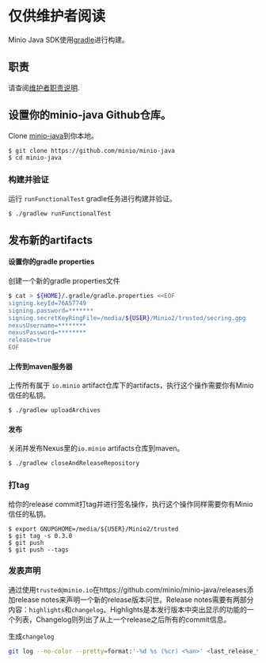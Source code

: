 # 仅供维护者阅读
Minio Java SDK使用[gradle](https://gradle.org/)进行构建。

## 职责
请查阅[维护者职责说明](https://gist.github.com/abperiasamy/f4d9b31d3186bbd26522).

## 设置你的minio-java Github仓库。
Clone [minio-java](https://github.com/minio/minio-java/)到你本地。
```sh
$ git clone https://github.com/minio/minio-java
$ cd minio-java
```

### 构建并验证
运行 `runFunctionalTest` gradle任务进行构建并验证。
```sh
$ ./gradlew runFunctionalTest
```

## 发布新的artifacts
#### 设置你的gradle properties
创建一个新的gradle properties文件
```sh
$ cat > ${HOME}/.gradle/gradle.properties <<EOF
signing.keyId=76A57749
signing.password=*******
signing.secretKeyRingFile=/media/${USER}/Minio2/trusted/secring.gpg
nexusUsername=********
nexusPassword=********
release=true
EOF
```

#### 上传到maven服务器
上传所有属于 `io.minio` artifact仓库下的artifacts，执行这个操作需要你有Minio信任的私钥。
```sh
$ ./gradlew uploadArchives
```

#### 发布
关闭并发布Nexus里的`io.minio` artifacts仓库到maven。
```sh
$ ./gradlew closeAndReleaseRepository
```

### 打tag
给你的release commit打tag并进行签名操作，执行这个操作同样需要你有Minio信任的私钥。
```
$ export GNUPGHOME=/media/${USER}/Minio2/trusted
$ git tag -s 0.3.0
$ git push
$ git push --tags
```

### 发表声明
通过使用`trusted@minio.io`在https://github.com/minio/minio-java/releases添加release notes来声明一个新的release版本问世。Release notes需要有两部分内容：`highlights`和`changelog`。Highlights是本发行版本中突出显示的功能的一个列表，Changelog则列出了从上一个release之后所有的commit信息。

生成`changelog`
```sh
git log --no-color --pretty=format:'-%d %s (%cr) <%an>' <last_release_tag>..<latest_release_tag>
```
